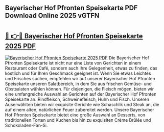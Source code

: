 ## Bayerischer Hof Pfronten Speisekarte PDF Download Online 2025 vGTFN

# <h2><a href="http://gcdu18.nevu.top/?p=Bayerischer+Hof+Pfronten+Speisekarte">🔗 👉🔴 Bayerischer Hof Pfronten Speisekarte 2025 PDF</a></h2>

[![Bayerischer Hof Pfronten Speisekarte 2025 PDF](https://i.imgur.com/dBaPXMq.png)](http://gcdu18.nevu.top/?p=Bayerischer+Hof+Pfronten+Speisekarte)
Die Bayerischer Hof Pfronten Speisekarte ist nicht nur eine Liste von Gerichten in einem Restaurant oder Café, sondern auch Ihre Gelegenheit, etwas zu finden, das köstlich und für Ihren Geschmack geeignet ist. Wenn Sie etwas Leichtes und Frisches suchen, empfehlen wir auf unserer Bayerischer Hof Pfronten Speisekarte unseren Salatbereich, in dem Sie aus frischen Gemüse- und Obstsalaten wählen können. Für diejenigen, die Fleisch mögen, bieten wir eine umfangreiche Auswahl an Gerichten auf der Bayerischer Hof Pfronten Speisekarte an: Rindfleisch, Schweinefleisch, Huhn und Fisch. Unseren Auserwählten bieten wir exquisite Gerichte wie Schaschlik und Steak an, die auf einem alten, natürlichen Feuer zubereitet werden. Unsere Bayerischer Hof Pfronten Speisekarte bietet eine große Auswahl an Desserts, von traditionellen Torten und Kuchen bis hin zu exquisiten Crème Brûlée und Schokoladen-Fan-Si.
